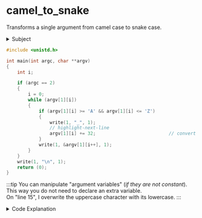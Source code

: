 # camel_to_snake

Transforms a single argument from camel case to snake case.

<details>
<summary>Subject</summary>

### Subject

    Assignment name     : camel_to_snake
    Expected files      : camel_to_snake.c
    Allowed functions   : malloc, free, realloc, write
    --------------------------------------------------------------------------------

    Write a program that takes a single string in lowerCamelCase format
    and converts it into a string in snake_case format.

    A lowerCamelCase string is a string where each word begins with a capital letter
    except for the first one.

    A snake*case string is a string where each word is in lower case, separated by
    an underscore "_".

    Examples:

    $>./camel_to_snake "hereIsACamelCaseWord"
    here_is_a_camel_case_word
    $>./camel_to_snake "helloWorld" | cat -e
    hello_world$
    $>./camel_to_snake | cat -e
    $

</details>

```c showLineNumbers
#include <unistd.h>

int main(int argc, char **argv)
{
    int i;

    if (argc == 2)
    {
        i = 0;
        while (argv[1][i])
        {
            if (argv[1][i] >= 'A' && argv[1][i] <= 'Z')
            {
                write(1, "_", 1);
                // highlight-next-line
                argv[1][i] += 32;                           // convert to lowercase
            }
            write(1, &argv[1][i++], 1);
        }
    }
    write(1, "\n", 1);
    return (0);
}
```

:::tip
You can manipulate "argument variables" (_if they are not constant_). This way you do not need to declare an extra variable.  
On "line 15", I overwrite the uppercase character with its lowercase.
:::

<details>
<summary>Code Explanation</summary>

### Key Concepts

- **ASCII values:** In the ASCII character encoding scheme, each character is represented by a unique numeric value. Uppercase letters have ASCII values ranging from 65 ('A') to 90 ('Z'), while lowercase letters have ASCII values ranging from 97 ('a') to 122 ('z').

- **Character manipulation:** In C, characters can be manipulated using their ASCII values. By adding or subtracting specific values, we can convert characters from uppercase to lowercase and vice versa.

### Code Structure

- **line 5:** Declare a variable i of type int to be used as a loop counter.

- **line 7:** Check if the program was executed with exactly one command-line argument (`argc == 2`).

- **line 9-10:** If there is a command-line argument, initialize `i` to 0 and enter a while loop that iterates over each character in the argument.

- **line 12:** Inside the loop, check if the current character is an uppercase letter (`argv[1][i] >= 'A' && argv[1][i] <= 'Z'`).

- **line 14-15:** If the character is uppercase, write an underscore (`_`) to the console using the write function and convert the character to lowercase by adding 32 to its ASCII value (`argv[1][i] += 32`).

- **line 17:** Write the current character to the console using the write function and increment i to move to the next character in the argument.

- **line 20:** After the loop, write a newline character (`\n`) to the console to separate the output.

</details>
